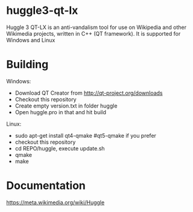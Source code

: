 huggle3-qt-lx
=============

Huggle 3 QT-LX is an anti-vandalism tool for use on Wikipedia and other Wikimedia projects, written in C++ (QT framework). It is supported for Windows and Linux


Building
=========

Windows:

* Download QT Creator from http://qt-project.org/downloads
* Checkout this repository
* Create empty version.txt in folder huggle
* Open huggle.pro in that and hit build

Linux:

* sudo apt-get install qt4-qmake #qt5-qmake if you prefer
* checkout this repository
* cd REPO/huggle, execute update.sh
* qmake
* make

Documentation
=============

https://meta.wikimedia.org/wiki/Huggle
